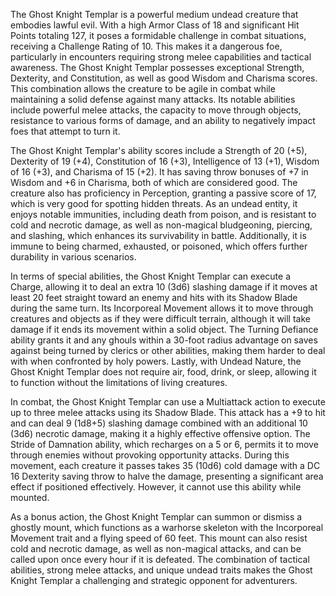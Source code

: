 The Ghost Knight Templar is a powerful medium undead creature that embodies lawful evil. With a high Armor Class of 18 and significant Hit Points totaling 127, it poses a formidable challenge in combat situations, receiving a Challenge Rating of 10. This makes it a dangerous foe, particularly in encounters requiring strong melee capabilities and tactical awareness. The Ghost Knight Templar possesses exceptional Strength, Dexterity, and Constitution, as well as good Wisdom and Charisma scores. This combination allows the creature to be agile in combat while maintaining a solid defense against many attacks. Its notable abilities include powerful melee attacks, the capacity to move through objects, resistance to various forms of damage, and an ability to negatively impact foes that attempt to turn it. 

The Ghost Knight Templar's ability scores include a Strength of 20 (+5), Dexterity of 19 (+4), Constitution of 16 (+3), Intelligence of 13 (+1), Wisdom of 16 (+3), and Charisma of 15 (+2). It has saving throw bonuses of +7 in Wisdom and +6 in Charisma, both of which are considered good. The creature also has proficiency in Perception, granting a passive score of 17, which is very good for spotting hidden threats. As an undead entity, it enjoys notable immunities, including death from poison, and is resistant to cold and necrotic damage, as well as non-magical bludgeoning, piercing, and slashing, which enhances its survivability in battle. Additionally, it is immune to being charmed, exhausted, or poisoned, which offers further durability in various scenarios.

In terms of special abilities, the Ghost Knight Templar can execute a Charge, allowing it to deal an extra 10 (3d6) slashing damage if it moves at least 20 feet straight toward an enemy and hits with its Shadow Blade during the same turn. Its Incorporeal Movement allows it to move through creatures and objects as if they were difficult terrain, although it will take damage if it ends its movement within a solid object. The Turning Defiance ability grants it and any ghouls within a 30-foot radius advantage on saves against being turned by clerics or other abilities, making them harder to deal with when confronted by holy powers. Lastly, with Undead Nature, the Ghost Knight Templar does not require air, food, drink, or sleep, allowing it to function without the limitations of living creatures.

In combat, the Ghost Knight Templar can use a Multiattack action to execute up to three melee attacks using its Shadow Blade. This attack has a +9 to hit and can deal 9 (1d8+5) slashing damage combined with an additional 10 (3d6) necrotic damage, making it a highly effective offensive option. The Stride of Damnation ability, which recharges on a 5 or 6, permits it to move through enemies without provoking opportunity attacks. During this movement, each creature it passes takes 35 (10d6) cold damage with a DC 16 Dexterity saving throw to halve the damage, presenting a significant area effect if positioned effectively. However, it cannot use this ability while mounted.

As a bonus action, the Ghost Knight Templar can summon or dismiss a ghostly mount, which functions as a warhorse skeleton with the Incorporeal Movement trait and a flying speed of 60 feet. This mount can also resist cold and necrotic damage, as well as non-magical attacks, and can be called upon once every hour if it is defeated. The combination of tactical abilities, strong melee attacks, and unique undead traits makes the Ghost Knight Templar a challenging and strategic opponent for adventurers.